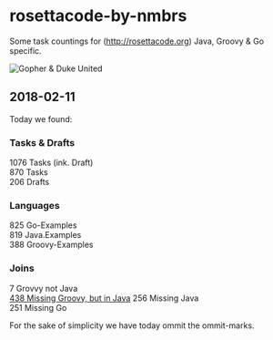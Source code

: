 # rosettacode-by-nmbrs

Some task countings for (http://rosettacode.org) Java, Groovy & Go specific.

![Gopher & Duke United](rosetta-by-nmbrs.png)
  
  
## 2018-02-11  
Today we found:

### Tasks & Drafts  
1076 Tasks (ink. Draft)  
870 Tasks  
206 Drafts  

### Languages  
825 Go-Examples  
819 Java.Examples  
388 Groovy-Examples  
  
### Joins
7 Grovvy not Java  
[438 Missing Groovy, but in Java]()
256 Missing Java  
251 Missing Go  
  
For the sake of simplicity we have today ommit the ommit-marks.

